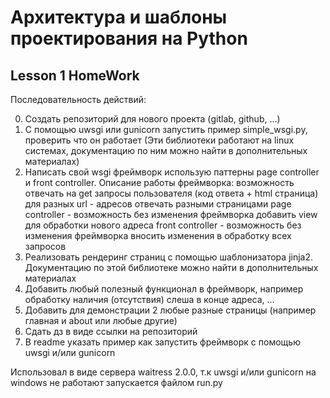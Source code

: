 # Архитектура и шаблоны проектирования на Python


## Lesson 1 HomeWork

Последовательность действий:

0. Создать репозиторий для нового проекта (gitlab, github, ...)
1. С помощью uwsgi или gunicorn запустить пример simple_wsgi.py, проверить что он работает (Эти библиотеки работают на linux системах, документацию по ним можно найти в дополнительных материалах)
2. Написать свой wsgi фреймворк использую паттерны page controller и front controller.
Описание работы фреймворка:
возможность отвечать на get запросы пользователя (код ответа + html страница)
для разных url - адресов отвечать разными страницами
page controller - возможность без изменения фреймворка добавить view для обработки нового адреса
front controller - возможность без изменения фреймворка вносить изменения в обработку всех запросов
3. Реализовать рендеринг страниц с помощью шаблонизатора jinja2. Документацию по этой библиотеке можно найти в дополнительных материалах
4. Добавить любый полезный функционал в фреймворк, например обработку наличия (отсутствия) слеша в конце адреса, ...
5. Добавить для демонстрации 2 любые разные страницы (например главная и about или любые другие)
6. Сдать дз в виде ссылки на репозиторий
7. В readme указать пример как запустить фреймворк с помощью uwsgi и/или gunicorn

Использовал в виде сервера  waitress 2.0.0, т.к  uwsgi и/или gunicorn на windows не работают
запускается файлом run.py
